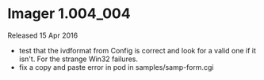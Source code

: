 # Imager 1.004_004

Released 15 Apr 2016

- test that the ivdformat from Config is correct and look for a valid one if it isn't. For the strange Win32 failures.
- fix a copy and paste error in pod in samples/samp-form.cgi